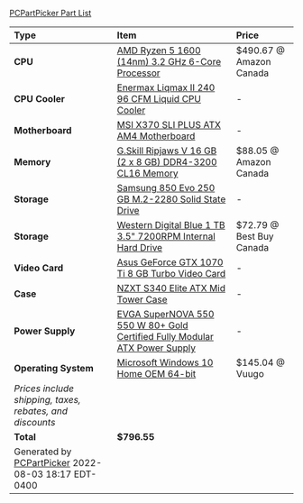 [PCPartPicker Part List](https://ca.pcpartpicker.com/list/Pd4Bzf)

Type|Item|Price
:----|:----|:----
**CPU** | [AMD Ryzen 5 1600 (14nm) 3.2 GHz 6-Core Processor](https://ca.pcpartpicker.com/product/mV98TW/amd-ryzen-5-1600-32ghz-6-core-processor-yd1600bbaebox) | $490.67 @ Amazon Canada 
**CPU Cooler** | [Enermax Liqmax II 240 96 CFM Liquid CPU Cooler](https://ca.pcpartpicker.com/product/LJ8H99/enermax-cpu-cooler-elclmr240bs) |-
**Motherboard** | [MSI X370 SLI PLUS ATX AM4 Motherboard](https://ca.pcpartpicker.com/product/vwvZxr/msi-x370-sli-plus-atx-am4-motherboard-x370-sli-plus) |-
**Memory** | [G.Skill Ripjaws V 16 GB (2 x 8 GB) DDR4-3200 CL16 Memory](https://ca.pcpartpicker.com/product/Nqp323/gskill-memory-f43200c16d16gvrb) | $88.05 @ Amazon Canada 
**Storage** | [Samsung 850 Evo 250 GB M.2-2280 Solid State Drive](https://ca.pcpartpicker.com/product/8WZ2FT/samsung-internal-hard-drive-mzn5e250bw) |-
**Storage** | [Western Digital Blue 1 TB 3.5" 7200RPM Internal Hard Drive](https://ca.pcpartpicker.com/product/Yrdqqs/western-digital-blue-1-tb-35-7200rpm-internal-hard-drive-wdbh2d0010hnc-nrsn) | $72.79 @ Best Buy Canada 
**Video Card** | [Asus GeForce GTX 1070 Ti 8 GB Turbo Video Card](https://ca.pcpartpicker.com/product/kzgzK8/asus-geforce-gtx-1070-ti-8gb-turbo-video-card-turbo-gtx1070ti-8g) |-
**Case** | [NZXT S340 Elite ATX Mid Tower Case](https://ca.pcpartpicker.com/product/3TYWGX/nzxt-ca-s340w-b3-atx-mid-tower-case-ca-s340w-b3) |-
**Power Supply** | [EVGA SuperNOVA 550 550 W 80+ Gold Certified Fully Modular ATX Power Supply](https://ca.pcpartpicker.com/product/qYTrxr/evga-power-supply-220g20550y1) |-
**Operating System** | [Microsoft Windows 10 Home OEM 64-bit](https://ca.pcpartpicker.com/product/wtgPxr/microsoft-os-kw900140) | $145.04 @ Vuugo 
 | *Prices include shipping, taxes, rebates, and discounts* |
 | **Total** | **$796.55**
 | Generated by [PCPartPicker](https://pcpartpicker.com) 2022-08-03 18:17 EDT-0400 |
